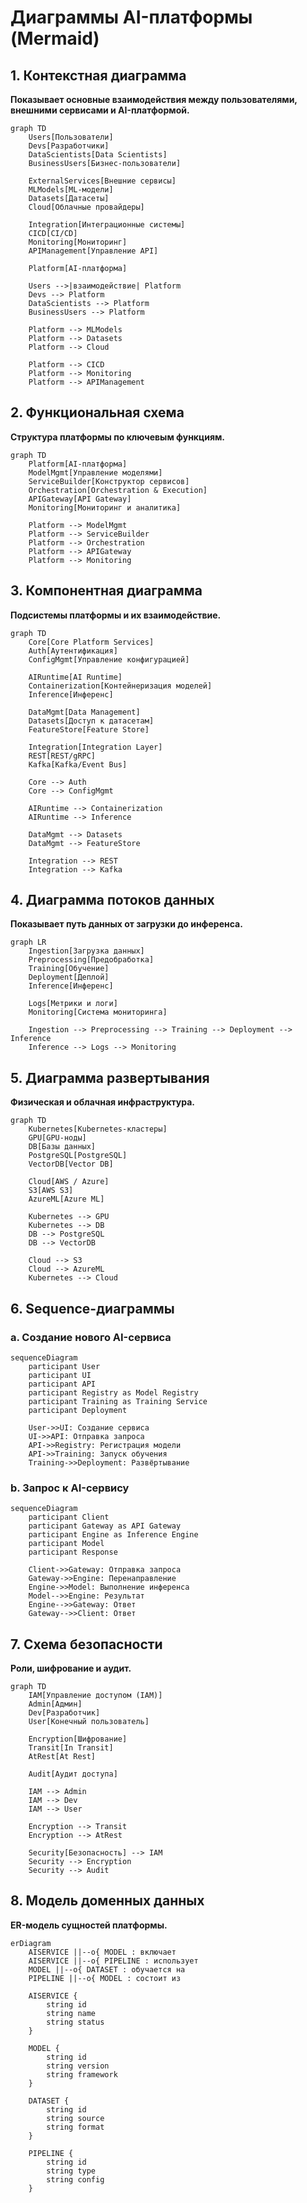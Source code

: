 # Диаграммы AI-платформы (Mermaid)

## 1. Контекстная диаграмма
**Показывает основные взаимодействия между пользователями, внешними сервисами и AI-платформой.**
```mermaid
graph TD
    Users[Пользователи]
    Devs[Разработчики]
    DataScientists[Data Scientists]
    BusinessUsers[Бизнес-пользователи]

    ExternalServices[Внешние сервисы]
    MLModels[ML-модели]
    Datasets[Датасеты]
    Cloud[Облачные провайдеры]

    Integration[Интеграционные системы]
    CICD[CI/CD]
    Monitoring[Мониторинг]
    APIManagement[Управление API]

    Platform[AI-платформа]

    Users -->|взаимодействие| Platform
    Devs --> Platform
    DataScientists --> Platform
    BusinessUsers --> Platform

    Platform --> MLModels
    Platform --> Datasets
    Platform --> Cloud

    Platform --> CICD
    Platform --> Monitoring
    Platform --> APIManagement
```
## 2. Функциональная схема
**Структура платформы по ключевым функциям.**
```mermaid
graph TD
    Platform[AI-платформа]
    ModelMgmt[Управление моделями]
    ServiceBuilder[Конструктор сервисов]
    Orchestration[Orchestration & Execution]
    APIGateway[API Gateway]
    Monitoring[Мониторинг и аналитика]

    Platform --> ModelMgmt
    Platform --> ServiceBuilder
    Platform --> Orchestration
    Platform --> APIGateway
    Platform --> Monitoring
```
## 3. Компонентная диаграмма
**Подсистемы платформы и их взаимодействие.**
```mermaid
graph TD
    Core[Core Platform Services]
    Auth[Аутентификация]
    ConfigMgmt[Управление конфигурацией]

    AIRuntime[AI Runtime]
    Containerization[Контейнеризация моделей]
    Inference[Инференс]

    DataMgmt[Data Management]
    Datasets[Доступ к датасетам]
    FeatureStore[Feature Store]

    Integration[Integration Layer]
    REST[REST/gRPC]
    Kafka[Kafka/Event Bus]

    Core --> Auth
    Core --> ConfigMgmt

    AIRuntime --> Containerization
    AIRuntime --> Inference

    DataMgmt --> Datasets
    DataMgmt --> FeatureStore

    Integration --> REST
    Integration --> Kafka
```
## 4. Диаграмма потоков данных
**Показывает путь данных от загрузки до инференса.**
```mermaid
graph LR
    Ingestion[Загрузка данных]
    Preprocessing[Предобработка]
    Training[Обучение]
    Deployment[Деплой]
    Inference[Инференс]

    Logs[Метрики и логи]
    Monitoring[Система мониторинга]

    Ingestion --> Preprocessing --> Training --> Deployment --> Inference
    Inference --> Logs --> Monitoring
```
## 5. Диаграмма развертывания
**Физическая и облачная инфраструктура.**
```mermaid
graph TD
    Kubernetes[Kubernetes-кластеры]
    GPU[GPU-ноды]
    DB[Базы данных]
    PostgreSQL[PostgreSQL]
    VectorDB[Vector DB]

    Cloud[AWS / Azure]
    S3[AWS S3]
    AzureML[Azure ML]

    Kubernetes --> GPU
    Kubernetes --> DB
    DB --> PostgreSQL
    DB --> VectorDB

    Cloud --> S3
    Cloud --> AzureML
    Kubernetes --> Cloud
```
## 6. Sequence-диаграммы
### a. Создание нового AI-сервиса
```
sequenceDiagram
    participant User
    participant UI
    participant API
    participant Registry as Model Registry
    participant Training as Training Service
    participant Deployment

    User->>UI: Создание сервиса
    UI->>API: Отправка запроса
    API->>Registry: Регистрация модели
    API->>Training: Запуск обучения
    Training->>Deployment: Развёртывание
```
### b. Запрос к AI-сервису
```mermaid
sequenceDiagram
    participant Client
    participant Gateway as API Gateway
    participant Engine as Inference Engine
    participant Model
    participant Response

    Client->>Gateway: Отправка запроса
    Gateway->>Engine: Перенаправление
    Engine->>Model: Выполнение инференса
    Model-->>Engine: Результат
    Engine-->>Gateway: Ответ
    Gateway-->>Client: Ответ
```
## 7. Схема безопасности
**Роли, шифрование и аудит.**
```mermaid
graph TD
    IAM[Управление доступом (IAM)]
    Admin[Админ]
    Dev[Разработчик]
    User[Конечный пользователь]

    Encryption[Шифрование]
    Transit[In Transit]
    AtRest[At Rest]

    Audit[Аудит доступа]

    IAM --> Admin
    IAM --> Dev
    IAM --> User

    Encryption --> Transit
    Encryption --> AtRest

    Security[Безопасность] --> IAM
    Security --> Encryption
    Security --> Audit
```
## 8. Модель доменных данных
**ER-модель сущностей платформы.**
```mermaid
erDiagram
    AISERVICE ||--o{ MODEL : включает
    AISERVICE ||--o{ PIPELINE : использует
    MODEL ||--o{ DATASET : обучается на
    PIPELINE ||--o{ MODEL : состоит из

    AISERVICE {
        string id
        string name
        string status
    }

    MODEL {
        string id
        string version
        string framework
    }

    DATASET {
        string id
        string source
        string format
    }

    PIPELINE {
        string id
        string type
        string config
    }
```
